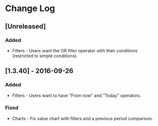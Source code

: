 # Change Log

## [Unreleased]
### Added
- Filters - Users want the OR filter operator with their conditions (restricted to simple conditions).

## [1.3.40] - 2016-09-26
### Added
- Filters - Users want to have "From now" and "Today" operators.

### Fixed
- Charts - Fix value chart with filters and a previous period comparison.
